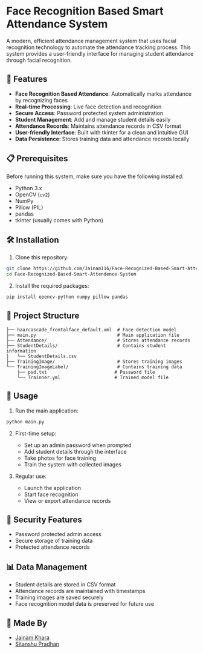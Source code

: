 # Face Recognition Based Smart Attendance System

A modern, efficient attendance management system that uses facial recognition technology to automate the attendance tracking process. This system provides a user-friendly interface for managing student attendance through facial recognition.

## 🚀 Features

- **Face Recognition Based Attendance**: Automatically marks attendance by recognizing faces
- **Real-time Processing**: Live face detection and recognition
- **Secure Access**: Password protected system administration
- **Student Management**: Add and manage student details easily
- **Attendance Records**: Maintains attendance records in CSV format
- **User-friendly Interface**: Built with tkinter for a clean and intuitive GUI
- **Data Persistence**: Stores training data and attendance records locally

## 📋 Prerequisites

Before running this system, make sure you have the following installed:
- Python 3.x
- OpenCV (`cv2`)
- NumPy
- Pillow (PIL)
- pandas
- tkinter (usually comes with Python)

## 🛠️ Installation

1. Clone this repository:
```bash
git clone https://github.com/Jainam116/Face-Recognized-Based-Smart-Attendence-System.git
cd Face-Recognized-Based-Smart-Attendence-System
```

2. Install the required packages:
```bash
pip install opencv-python numpy pillow pandas
```

## 📁 Project Structure

```
├── haarcascade_frontalface_default.xml  # Face detection model
├── main.py                              # Main application file
├── Attendance/                          # Stores attendance records
├── StudentDetails/                      # Contains student information
│   └── StudentDetails.csv
├── TrainingImage/                       # Stores training images
└── TrainingImageLabel/                  # Contains training data
    ├── psd.txt                         # Password file
    └── Trainner.yml                    # Trained model file
```

## 🔧 Usage

1. Run the main application:
```bash
python main.py
```

2. First-time setup:
   - Set up an admin password when prompted
   - Add student details through the interface
   - Take photos for face training
   - Train the system with collected images

3. Regular use:
   - Launch the application
   - Start face recognition
   - View or export attendance records

## 🔐 Security Features

- Password protected admin access
- Secure storage of training data
- Protected attendance records

## 📊 Data Management

- Student details are stored in CSV format
- Attendance records are maintained with timestamps
- Training images are saved securely
- Face recognition model data is preserved for future use

## 🤝 Made By

- [Jainam Khara](https://github.com/Jainam116) 
- [Sitanshu Pradhan](https://github.com/SitanshuPradhan)
